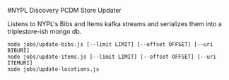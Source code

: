 #NYPL Discovery PCDM Store Updater

Listens to NYPL's Bibs and Items kafka streams and serializes them into a triplestore-ish mongo db.

```
node jobs/update-bibs.js [--limit LIMIT] [--offset OFFSET] [--uri BIBURI]
node jobs/update-items.js [--limit LIMIT] [--offset OFFSET] [--uri ITEMURI]
node jobs/update-locations.js
```
